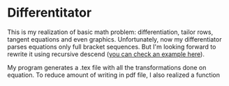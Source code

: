 # Differentitator
This is my realization of basic math problem: differentiation, tailor rows, tangent equations and even graphics. Unfortunately, now my differentiator parses equations only full bracket sequences. But I'm looking forward to rewrite it using recursive descend ([you can check an example here](https://github.com/ThreadJava800/Recursive-descend)).

My program generates a .tex file with all the transformations done on equation. To reduce amount of writing in pdf file, I also realized a function 